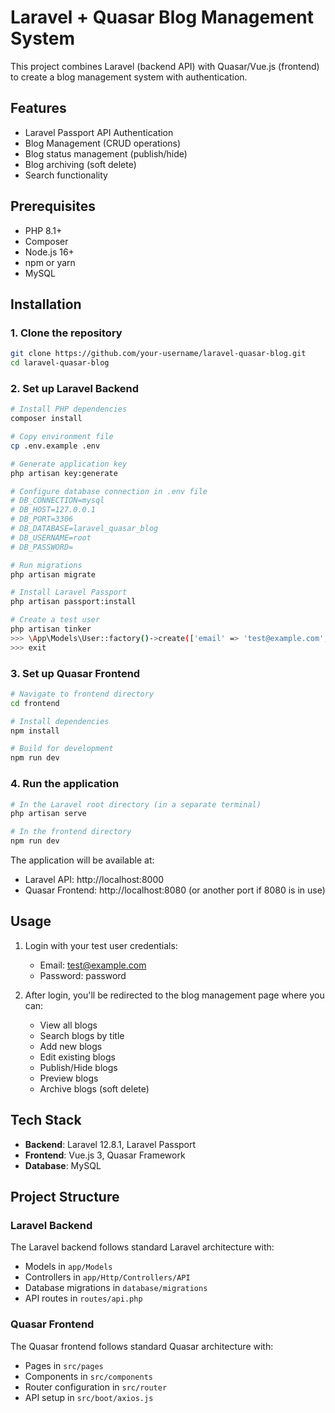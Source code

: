 # Laravel + Quasar Blog Management System

This project combines Laravel (backend API) with Quasar/Vue.js (frontend) to create a blog management system with authentication.

## Features

- Laravel Passport API Authentication
- Blog Management (CRUD operations)
- Blog status management (publish/hide)
- Blog archiving (soft delete)
- Search functionality

## Prerequisites

- PHP 8.1+
- Composer
- Node.js 16+
- npm or yarn
- MySQL

## Installation

### 1. Clone the repository

```bash
git clone https://github.com/your-username/laravel-quasar-blog.git
cd laravel-quasar-blog
```

### 2. Set up Laravel Backend

```bash
# Install PHP dependencies
composer install

# Copy environment file
cp .env.example .env

# Generate application key
php artisan key:generate

# Configure database connection in .env file
# DB_CONNECTION=mysql
# DB_HOST=127.0.0.1
# DB_PORT=3306
# DB_DATABASE=laravel_quasar_blog
# DB_USERNAME=root
# DB_PASSWORD=

# Run migrations
php artisan migrate

# Install Laravel Passport
php artisan passport:install

# Create a test user
php artisan tinker
>>> \App\Models\User::factory()->create(['email' => 'test@example.com', 'password' => bcrypt('password')]);
>>> exit
```

### 3. Set up Quasar Frontend

```bash
# Navigate to frontend directory
cd frontend

# Install dependencies
npm install

# Build for development
npm run dev
```

### 4. Run the application

```bash
# In the Laravel root directory (in a separate terminal)
php artisan serve

# In the frontend directory
npm run dev
```

The application will be available at:
- Laravel API: http://localhost:8000
- Quasar Frontend: http://localhost:8080 (or another port if 8080 is in use)

## Usage

1. Login with your test user credentials:
   - Email: test@example.com
   - Password: password

2. After login, you'll be redirected to the blog management page where you can:
   - View all blogs
   - Search blogs by title
   - Add new blogs
   - Edit existing blogs
   - Publish/Hide blogs
   - Preview blogs
   - Archive blogs (soft delete)

## Tech Stack

- **Backend**: Laravel 12.8.1, Laravel Passport
- **Frontend**: Vue.js 3, Quasar Framework
- **Database**: MySQL

## Project Structure

### Laravel Backend

The Laravel backend follows standard Laravel architecture with:
- Models in `app/Models` 
- Controllers in `app/Http/Controllers/API`
- Database migrations in `database/migrations`
- API routes in `routes/api.php`

### Quasar Frontend

The Quasar frontend follows standard Quasar architecture with:
- Pages in `src/pages`
- Components in `src/components`
- Router configuration in `src/router`
- API setup in `src/boot/axios.js`
